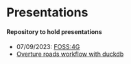 # Presentations


#### Repository to hold presentations

- 07/09/2023: <a href="https://ischlo.github.io/presentations/foss_pres"
  target="_blank">FOSS:4G</a>
- <a href="https://ischlo.github.io/presentations/overture_roads"
  target="_blank">Overture roads workflow with duckdb</a>
